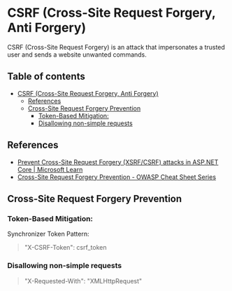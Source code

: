 # CSRF (Cross-Site Request Forgery, Anti Forgery)

CSRF (Cross-Site Request Forgery) is an attack that impersonates a trusted user and sends a website unwanted commands.

## Table of contents <!-- omit in toc -->

- [CSRF (Cross-Site Request Forgery, Anti Forgery)](#csrf-cross-site-request-forgery-anti-forgery)
  - [References](#references)
  - [Cross-Site Request Forgery Prevention](#cross-site-request-forgery-prevention)
    - [Token-Based Mitigation:](#token-based-mitigation)
    - [Disallowing non-simple requests](#disallowing-non-simple-requests)

## References

- [Prevent Cross-Site Request Forgery (XSRF/CSRF) attacks in ASP.NET Core | Microsoft Learn](https://learn.microsoft.com/ja-jp/aspnet/core/security/anti-request-forgery?view=aspnetcore-8.0)
- [Cross-Site Request Forgery Prevention - OWASP Cheat Sheet Series](https://cheatsheetseries.owasp.org/cheatsheets/Cross-Site_Request_Forgery_Prevention_Cheat_Sheet.html#synchronizer-token-pattern)


## Cross-Site Request Forgery Prevention

### Token-Based Mitigation:

Synchronizer Token Pattern:

> "X-CSRF-Token": csrf_token

### Disallowing non-simple requests

> "X-Requested-With": "XMLHttpRequest"
